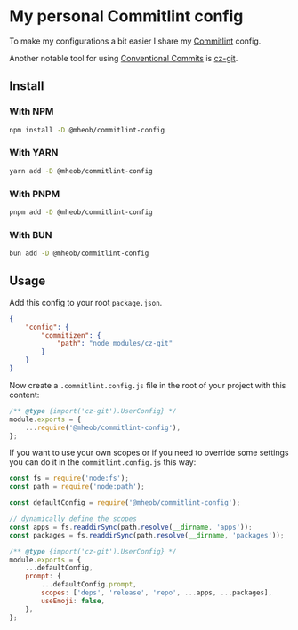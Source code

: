 # My personal Commitlint config

To make my configurations a bit easier I share my [Commitlint](https://commitlint.js.org/) config.

Another notable tool for using [Conventional Commits](https://www.conventionalcommits.org/en/v1.0.0/) is [cz-git](https://cz-git.qbb.sh/).

## Install

### With NPM

```sh
npm install -D @mheob/commitlint-config
```

### With YARN

```sh
yarn add -D @mheob/commitlint-config
```

### With PNPM

```sh
pnpm add -D @mheob/commitlint-config
```

### With BUN

```sh
bun add -D @mheob/commitlint-config
```

## Usage

Add this config to your root `package.json`.

```json
{
	"config": {
		"commitizen": {
			"path": "node_modules/cz-git"
		}
	}
}
```

Now create a `.commitlint.config.js` file in the root of your project with this content:

```js
/** @type {import('cz-git').UserConfig} */
module.exports = {
	...require('@mheob/commitlint-config'),
};
```

If you want to use your own scopes or if you need to override some settings you can do it in the `commitlint.config.js` this way:

```js
const fs = require('node:fs');
const path = require('node:path');

const defaultConfig = require('@mheob/commitlint-config');

// dynamically define the scopes
const apps = fs.readdirSync(path.resolve(__dirname, 'apps'));
const packages = fs.readdirSync(path.resolve(__dirname, 'packages'));

/** @type {import('cz-git').UserConfig} */
module.exports = {
	...defaultConfig,
	prompt: {
		...defaultConfig.prompt,
		scopes: ['deps', 'release', 'repo', ...apps, ...packages],
		useEmoji: false,
	},
};
```
